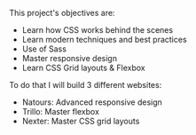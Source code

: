 This project's objectives are:
- Learn how CSS works behind the scenes
- Learn modern techniques and best practices
- Use of Sass
- Master responsive design
- Learn CSS Grid layouts & Flexbox

To do that I will build 3 different websites:
- Natours: Advanced responsive design
- Trillo: Master flexbox
- Nexter: Master CSS grid layouts
